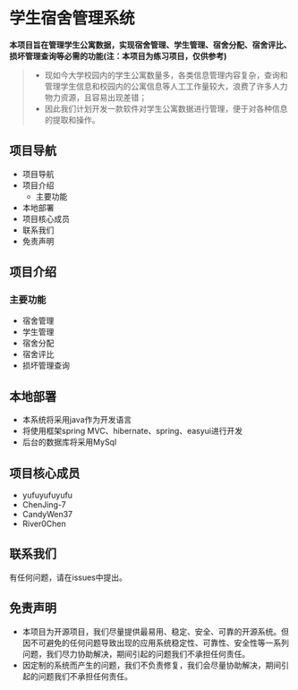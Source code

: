 # 学生宿舍管理系统
**本项目旨在管理学生公寓数据，实现宿舍管理、学生管理、宿舍分配、宿舍评比、损坏管理查询等必需的功能(注：本项目为练习项目，仅供参考)**  
> + 现如今大学校园内的学生公寓数量多，各类信息管理内容复杂，查询和管理学生信息和校园内的公寓信息等人工工作量较大，浪费了许多人力物力资源，且容易出现差错；
> + 因此我们计划开发一款软件对学生公寓数据进行管理，便于对各种信息的提取和操作。

## 项目导航
+ 项目导航
+ 项目介绍
    + 主要功能
+ 本地部署
+ 项目核心成员
+ 联系我们
+ 免责声明

## 项目介绍
### 主要功能
+ 宿舍管理
+ 学生管理
+ 宿舍分配
+ 宿舍评比
+ 损坏管理查询

## 本地部署
+ 本系统将采用java作为开发语言
+ 将使用框架spring MVC、hibernate、spring、easyui进行开发
+ 后台的数据库将采用MySql

## 项目核心成员
+ yufuyufuyufu
+ ChenJing-7
+ CandyWen37
+ River0Chen
## 联系我们
有任何问题，请在issues中提出。

## 免责声明
+ 本项目为开源项目，我们尽量提供最易用、稳定、安全、可靠的开源系统。但因不可避免的任何问题导致出现的应用系统稳定性、可靠性、安全性等一系列问题，我们尽力协助解决，期间引起的问题我们不承担任何责任。
+ 因定制的系统而产生的问题，我们不负责修复，我们会尽量协助解决，期间引起的问题我们不承担任何责任。


